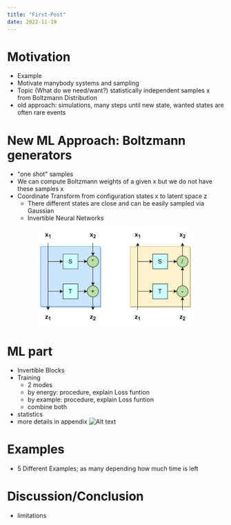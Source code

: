 ```yaml
---
title: "First-Post"
date: 2022-11-19
---
```


# Motivation
  - Example
  - Motivate manybody systems and sampling
  - Topic (What do we need/want?) statistically independent samples x from Boltzmann Distribution
  - old approach: simulations, many steps until new state, wanted states are often rare events

# New ML Approach: Boltzmann generators
  - "one shot" samples
  - We can compute Boltzmann weights of a given x but we do not have these samples x
  - Coordinate Transform from configuration states x to latent space z
    - There different states are close and can be easily sampled via Gaussian
    - Invertible Neural Networks
  <p align="center">
  <img src="https://github.com/PaulMayer123/seminar/blob/main/invertible2.png" width="350" title="hover text">
    </p>

# ML part
  - Invertible Blocks
  - Training
    - 2 modes
    - by energy: procedure, explain Loss funtion
    - by example: procedure, explain Loss funtion
    - combine both
  - statistics
  - more details in appendix
  ![Alt text](../../../blob/main/invertible2.png?raw=true "Block")
 
 # Examples
  - 5 Different Examples; as many depending how much time is left

# Discussion/Conclusion
 - limitations
